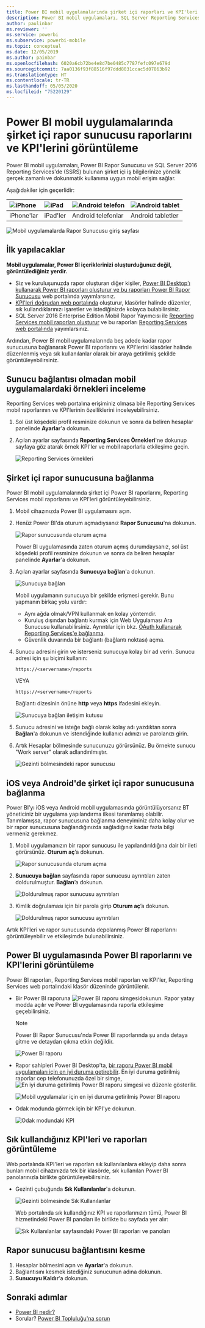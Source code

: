 ```yaml
---
title: Power BI mobil uygulamalarında şirket içi raporları ve KPI'leri görüntüleme
description: Power BI mobil uygulamaları, SQL Server Reporting Services ve Power BI Rapor Sunucusu'nda bulunan şirket içi iş bilgilerinize yönelik gerçek zamanlı ve dokunmatik kullanıma uygun mobil erişim sağlar.
author: paulinbar
ms.reviewer: ''
ms.service: powerbi
ms.subservice: powerbi-mobile
ms.topic: conceptual
ms.date: 12/05/2019
ms.author: painbar
ms.openlocfilehash: 6020a6cb72be4e8d7be0485c7787fefc097e679d
ms.sourcegitcommit: 7aa0136f93f88516f97ddd8031ccac5d07863b92
ms.translationtype: HT
ms.contentlocale: tr-TR
ms.lasthandoff: 05/05/2020
ms.locfileid: "75220129"
---
```

# <a name="view-on-premises-report-server-reports-and-kpis-in-the-power-bi-mobile-apps"></a>Power BI mobil uygulamalarında şirket içi rapor sunucusu raporlarını ve KPI'lerini görüntüleme

Power BI mobil uygulamaları, Power BI Rapor Sunucusu ve SQL Server 2016 Reporting Services'de (SSRS) bulunan şirket içi iş bilgilerinize yönelik gerçek zamanlı ve dokunmatik kullanıma uygun mobil erişim sağlar.

Aşağıdakiler için geçerlidir:

| ![iPhone](./media/mobile-app-ssrs-kpis-mobile-on-premises-reports/iphone-logo-50-px.png) | ![iPad](./media/mobile-app-ssrs-kpis-mobile-on-premises-reports/ipad-logo-50-px.png) | ![Android telefon](./media/mobile-app-ssrs-kpis-mobile-on-premises-reports/android-phone-logo-50-px.png) | ![Android tablet](./media/mobile-app-ssrs-kpis-mobile-on-premises-reports/android-tablet-logo-50-px.png) |
|:--- |:--- |:--- |:--- |
| iPhone'lar |iPad'ler |Android telefonlar |Android tabletler |


![Mobil uygulamalarda Rapor Sunucusu giriş sayfası](./media/mobile-app-ssrs-kpis-mobile-on-premises-reports/power-bi-ipad-pbi-report-server-home.png)

## <a name="first-things-first"></a>İlk yapılacaklar
**Mobil uygulamalar, Power BI içeriklerinizi oluşturduğunuz değil, görüntülediğiniz yerdir.**

* Siz ve kuruluşunuzda rapor oluşturan diğer kişiler, [Power BI Desktop'ı kullanarak Power BI raporları oluşturur ve bu raporları Power BI Rapor Sunucusu](../../report-server/quickstart-create-powerbi-report.md) web portalında yayımlarsınız. 
* [KPI'leri doğrudan web portalında](https://docs.microsoft.com/sql/reporting-services/working-with-kpis-in-reporting-services) oluşturur, klasörler halinde düzenler, sık kullandıklarınızı işaretler ve istediğinizde kolayca bulabilirsiniz. 
* SQL Server 2016 Enterprise Edition Mobil Rapor Yayımcısı ile [Reporting Services mobil raporları oluşturur](https://docs.microsoft.com/sql/reporting-services/mobile-reports/create-mobile-reports-with-sql-server-mobile-report-publisher) ve bu raporları [Reporting Services web portalında](https://docs.microsoft.com/sql/reporting-services/web-portal-ssrs-native-mode) yayımlarsınız.  

Ardından, Power BI mobil uygulamalarında beş adede kadar rapor sunucusuna bağlanarak Power BI raporlarını ve KPI'lerini klasörler halinde düzenlenmiş veya sık kullanılanlar olarak bir araya getirilmiş şekilde görüntüleyebilirsiniz. 

## <a name="explore-samples-in-the-mobile-apps-without-a-server-connection"></a>Sunucu bağlantısı olmadan mobil uygulamalardaki örnekleri inceleme
Reporting Services web portalına erişiminiz olmasa bile Reporting Services mobil raporlarının ve KPI'lerinin özelliklerini inceleyebilirsiniz. 

1. Sol üst köşedeki profil resminize dokunun ve sonra da beliren hesaplar panelinde **Ayarlar**'a dokunun.

2. Açılan ayarlar sayfasında **Reporting Services Örnekleri**'ne dokunup sayfaya göz atarak örnek KPI'ler ve mobil raporlarla etkileşime geçin.
   
   ![Reporting Services örnekleri](./media/mobile-app-ssrs-kpis-mobile-on-premises-reports/power-bi-iphone-ssrs-samples.png)

## <a name="connect-to-an-on-premises-report-server"></a>Şirket içi rapor sunucusuna bağlanma
Power BI mobil uygulamalarında şirket içi Power BI raporlarını, Reporting Services mobil raporlarını ve KPI'leri görüntüleyebilirsiniz. 

1. Mobil cihazınızda Power BI uygulamasını açın.
2. Henüz Power BI'da oturum açmadıysanız **Rapor Sunucusu**'na dokunun.
   
   ![Rapor sunucusunda oturum açma](./media/mobile-app-ssrs-kpis-mobile-on-premises-reports/power-bi-connect-to-rs-login.png)
   
   Power BI uygulamasında zaten oturum açmış durumdaysanız, sol üst köşedeki profil resminize dokunun ve sonra da beliren hesaplar panelinde **Ayarlar**'a dokunun.
3. Açılan ayarlar sayfasında **Sunucuya bağlan**'a dokunun.
   
    ![Sunucuya bağlan](./media/mobile-app-ssrs-kpis-mobile-on-premises-reports/power-bi-android-server-sign-in.png)

    Mobil uygulamanın sunucuya bir şekilde erişmesi gerekir. Bunu yapmanın birkaç yolu vardır:
     * Aynı ağda olmak/VPN kullanmak en kolay yöntemdir.
     * Kuruluş dışından bağlantı kurmak için Web Uygulaması Ara Sunucusu kullanabilirsiniz. Ayrıntılar için bkz. [OAuth kullanarak Reporting Services'e bağlanma](mobile-oauth-ssrs.md).
     * Güvenlik duvarında bir bağlantı (bağlantı noktası) açma.

4. Sunucu adresini girin ve isterseniz sunucuya kolay bir ad verin. Sunucu adresi için şu biçimi kullanın:
   
     `https://<servername>/reports`
   
     VEYA
   
     `https://<servername>/reports`
   
   Bağlantı dizesinin önüne **http** veya **https** ifadesini ekleyin.
   
    ![Sunucuya bağlan iletişim kutusu](./media/mobile-app-ssrs-kpis-mobile-on-premises-reports/power-bi-ios-connect-to-server-dialog.png)
5. Sunucu adresini ve isteğe bağlı olarak kolay adı yazdıktan sonra **Bağlan**'a dokunun ve istendiğinde kullanıcı adınızı ve parolanızı girin.
6. Artık Hesaplar bölmesinde sunucunuzu görürsünüz. Bu örnekte sunucu "Work server" olarak adlandırılmıştır.
   
   ![Gezinti bölmesindeki rapor sunucusu](./media/mobile-app-ssrs-kpis-mobile-on-premises-reports/power-bi-iphone-left-nav-report-server.png)

## <a name="connect-to-an-on-premises-report-server-in-ios-or-android"></a>iOS veya Android'de şirket içi rapor sunucusuna bağlanma

Power BI’yı iOS veya Android mobil uygulamasında görüntülüyorsanız BT yöneticiniz bir uygulama yapılandırma ilkesi tanımlamış olabilir. Tanımlamışsa, rapor sunucusuna bağlanma deneyiminiz daha kolay olur ve bir rapor sunucusuna bağlandığınızda sağladığınız kadar fazla bilgi vermeniz gerekmez. 

1. Mobil uygulamanızın bir rapor sunucusu ile yapılandırıldığına dair bir ileti görürsünüz. **Oturum aç**’a dokunun.

    ![Rapor sunucusunda oturum açma](./media/mobile-app-ssrs-kpis-mobile-on-premises-reports/power-bi-config-server-sign-in.png)

2.  **Sunucuya bağlan** sayfasında rapor sunucusu ayrıntıları zaten doldurulmuştur. **Bağlan**’a dokunun.

    ![Doldurulmuş rapor sunucusu ayrıntıları](./media/mobile-app-ssrs-kpis-mobile-on-premises-reports/power-bi-ios-remote-configure-connect-server.png)

3. Kimlik doğrulaması için bir parola girip **Oturum aç**’a dokunun. 

    ![Doldurulmuş rapor sunucusu ayrıntıları](./media/mobile-app-ssrs-kpis-mobile-on-premises-reports/power-bi-config-server-address.png)

Artık KPI’leri ve rapor sunucusunda depolanmış Power BI raporlarını görüntüleyebilir ve etkileşimde bulunabilirsiniz.

## <a name="view-power-bi-reports-and-kpis-in-the-power-bi-app"></a>Power BI uygulamasında Power BI raporlarını ve KPI'lerini görüntüleme
Power BI raporları, Reporting Services mobil raporları ve KPI'ler, Reporting Services web portalındaki klasör düzeninde görüntülenir. 

* Bir Power BI raporuna ![Power BI raporu simgesi](./media/mobile-app-ssrs-kpis-mobile-on-premises-reports/power-bi-rs-mobile-report-icon.png)dokunun. Rapor yatay modda açılır ve Power BI uygulamasında raporla etkileşime geçebilirsiniz.

    > [!NOTE]
  > Power BI Rapor Sunucusu'nda Power BI raporlarında şu anda detaya gitme ve detaydan çıkma etkin değildir.
  
    ![Power BI raporu](./media/mobile-app-ssrs-kpis-mobile-on-premises-reports/power-bi-iphone-report-server-report.png)
* Rapor sahipleri Power BI Desktop'ta, [bir raporu Power BI mobil uygulamaları için en iyi duruma getirebilir](../../desktop-create-phone-report.md). En iyi duruma getirilmiş raporlar cep telefonunuzda özel bir simge, ![En iyi duruma getirilmiş Power BI raporu simgesi](./media/mobile-app-ssrs-kpis-mobile-on-premises-reports/power-bi-rs-mobile-optimized-icon.png) ve düzenle gösterilir.
  
    ![Mobil uygulamalar için en iyi duruma getirilmiş Power BI raporu](./media/mobile-app-ssrs-kpis-mobile-on-premises-reports/power-bi-rs-mobile-optimized-report.png)
* Odak modunda görmek için bir KPI'ye dokunun.
  
    ![Odak modundaki KPI](./media/mobile-app-ssrs-kpis-mobile-on-premises-reports/pbi_ipad_ssmrp_tile.png)

## <a name="view-your-favorite-kpis-and-reports"></a>Sık kullandığınız KPI'leri ve raporları görüntüleme
Web portalında KPI'leri ve raporları sık kullanılanlara ekleyip daha sonra bunları mobil cihazınızda tek bir klasörde, sık kullanılan Power BI panolarınızla birlikte görüntüleyebilirsiniz.

* Gezinti çubuğunda **Sık Kullanılanlar**'a dokunun.
  
   ![Gezinti bölmesinde Sık Kullanılanlar](./media/mobile-app-ssrs-kpis-mobile-on-premises-reports/power-bi-ipad-faves-pbi-report-server-update.png)
  
   Web portalında sık kullandığınız KPI ve raporlarınızın tümü, Power BI hizmetindeki Power BI panoları ile birlikte bu sayfada yer alır:
  
   ![Sık Kullanılanlar sayfasındaki Power BI raporları ve panoları](./media/mobile-app-ssrs-kpis-mobile-on-premises-reports/power-bi-ipad-favorites.png)

## <a name="remove-a-connection-to-a-report-server"></a>Rapor sunucusu bağlantısını kesme
1. Hesaplar bölmesini açın ve **Ayarlar**'a dokunun.
2. Bağlantısını kesmek istediğiniz sunucunun adına dokunun.
3. **Sunucuyu Kaldır**'a dokunun.

## <a name="next-steps"></a>Sonraki adımlar
* [Power BI nedir?](../../fundamentals/power-bi-overview.md)  
* Sorular? [Power BI Topluluğu'na sorun](https://community.powerbi.com/)


